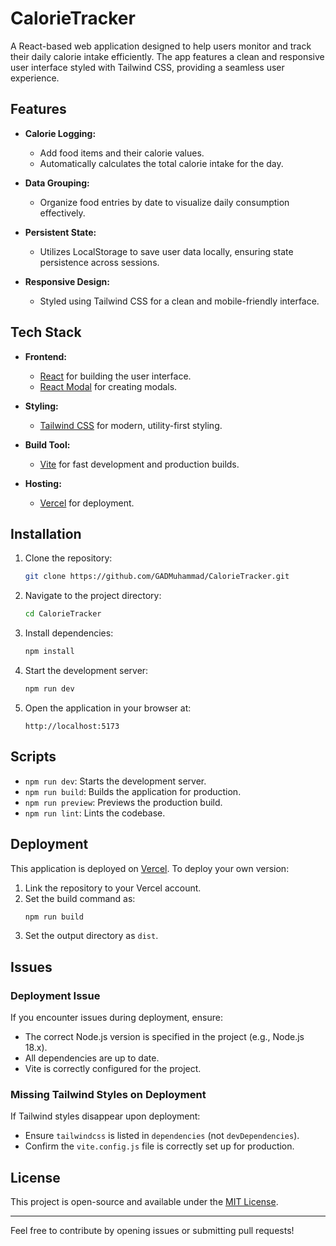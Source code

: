 # CalorieTracker

A React-based web application designed to help users monitor and track their daily calorie intake efficiently. 
The app features a clean and responsive user interface styled with Tailwind CSS, providing a seamless user experience.

## Features

- **Calorie Logging:**
  - Add food items and their calorie values.
  - Automatically calculates the total calorie intake for the day.

- **Data Grouping:**
  - Organize food entries by date to visualize daily consumption effectively.

- **Persistent State:**
  - Utilizes LocalStorage to save user data locally, ensuring state persistence across sessions.

- **Responsive Design:**
  - Styled using Tailwind CSS for a clean and mobile-friendly interface.

## Tech Stack

- **Frontend:**
  - [React](https://reactjs.org/) for building the user interface.
  - [React Modal](https://github.com/reactjs/react-modal) for creating modals.

- **Styling:**
  - [Tailwind CSS](https://tailwindcss.com/) for modern, utility-first styling.

- **Build Tool:**
  - [Vite](https://vitejs.dev/) for fast development and production builds.

- **Hosting:**
  - [Vercel](https://vercel.com/) for deployment.

## Installation

1. Clone the repository:
   ```bash
   git clone https://github.com/GADMuhammad/CalorieTracker.git
   ```

2. Navigate to the project directory:
   ```bash
   cd CalorieTracker
   ```

3. Install dependencies:
   ```bash
   npm install
   ```

4. Start the development server:
   ```bash
   npm run dev
   ```

5. Open the application in your browser at:
   ```
   http://localhost:5173
   ```

## Scripts

- `npm run dev`: Starts the development server.
- `npm run build`: Builds the application for production.
- `npm run preview`: Previews the production build.
- `npm run lint`: Lints the codebase.

## Deployment

This application is deployed on [Vercel](https://vercel.com/). To deploy your own version:

1. Link the repository to your Vercel account.
2. Set the build command as:
   ```bash
   npm run build
   ```
3. Set the output directory as `dist`.

## Issues

### Deployment Issue
If you encounter issues during deployment, ensure:
- The correct Node.js version is specified in the project (e.g., Node.js 18.x).
- All dependencies are up to date.
- Vite is correctly configured for the project.

### Missing Tailwind Styles on Deployment
If Tailwind styles disappear upon deployment:
- Ensure `tailwindcss` is listed in `dependencies` (not `devDependencies`).
- Confirm the `vite.config.js` file is correctly set up for production.

## License

This project is open-source and available under the [MIT License](LICENSE).

---

Feel free to contribute by opening issues or submitting pull requests!
